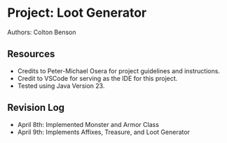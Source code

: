 # Project: Loot Generator

Authors: Colton Benson

## Resources

*   Credits to Peter-Michael Osera for project guidelines and instructions.
*   Credit to VSCode for serving as the IDE for this project.
*   Tested using Java Version 23.

## Revision Log

*  April 8th: Implemented Monster and Armor Class
*  April 9th: Implements Affixes, Treasure, and Loot Generator
